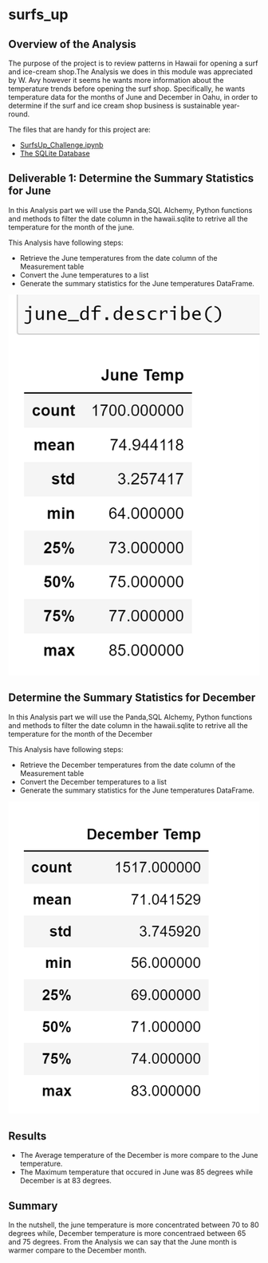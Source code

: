 # surfs_up
## Overview of the Analysis

The purpose of the project is to review patterns in Hawaii for opening a surf and ice-cream shop.The Analysis we does in this module was appreciated by W. Avy however it seems he wants more information about the temperature trends before opening the surf shop. Specifically, he wants temperature data for the months of June and December in Oahu, in order to determine if the surf and ice cream shop business is sustainable year-round.

The files that are handy for this project are:
 -  [SurfsUp_Challenge.ipynb](https://github.com/urvish7/surfs_up/blob/main/SurfsUp_Challenge.ipynb)
 -  [The SQLite Database](https://github.com/urvish7/surfs_up/blob/main/hawaii.sqlite)

## Deliverable 1: Determine the Summary Statistics for June

In this Analysis part we will use the Panda,SQL Alchemy, Python functions and methods to filter the date column in the hawaii.sqlite to retrive all the temperature for the month of the june. 

This Analysis have following steps:
 - Retrieve the June temperatures from the date column of the Measurement table 
 - Convert the June temperatures to a list
 - Generate the summary statistics for the June temperatures DataFrame.
 
![](https://github.com/urvish7/surfs_up/blob/main/Resources/June_Temp.png)


## Determine the Summary Statistics for December

In this Analysis part we will use the Panda,SQL Alchemy, Python functions and methods to filter the date column in the hawaii.sqlite to retrive all the temperature for the month of the December

This Analysis have following steps:
 - Retrieve the December temperatures from the date column of the Measurement table 
 - Convert the December temperatures to a list
 - Generate the summary statistics for the June temperatures DataFrame.


![](https://github.com/urvish7/surfs_up/blob/main/Resources/December_Temp.png)

## Results

 - The Average temperature of the December is more compare to the June temperature.
 - The Maximum temperature that occured in June was 85 degrees while December is at 83 degrees. 


## Summary

In the nutshell, the june temperature is more concentrated between 70 to 80 degrees while, December temperature is more concentraed between 65 and 75 degrees. From the Analysis we can say that the June month is warmer compare to the December month. 


